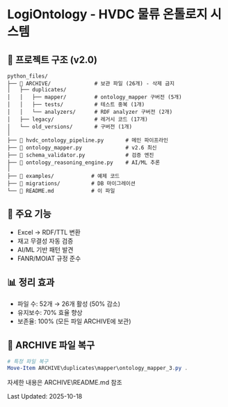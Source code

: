 # LogiOntology - HVDC 물류 온톨로지 시스템

## 📂 프로젝트 구조 (v2.0)

```
python_files/
├── 📁 ARCHIVE/              # 보관 파일 (26개) - 삭제 금지
│   ├── duplicates/
│   │   ├── mapper/         # ontology_mapper 구버전 (5개)
│   │   ├── tests/          # 테스트 중복 (1개)
│   │   └── analyzers/      # RDF analyzer 구버전 (2개)
│   ├── legacy/             # 레거시 코드 (17개)
│   └── old_versions/       # 구버전 (1개)
│
├── 📄 hvdc_ontology_pipeline.py       # 메인 파이프라인
├── 📄 ontology_mapper.py              # v2.6 최신
├── 📄 schema_validator.py             # 검증 엔진
├── 📄 ontology_reasoning_engine.py    # AI/ML 추론
│
├── 📁 examples/            # 예제 코드
├── 📁 migrations/          # DB 마이그레이션
└── 📄 README.md            # 이 파일
```

## 🎯 주요 기능
- Excel → RDF/TTL 변환
- 재고 무결성 자동 검증  
- AI/ML 기반 패턴 발견
- FANR/MOIAT 규정 준수

## 📊 정리 효과
- 파일 수: 52개 → 26개 활성 (50% 감소)
- 유지보수: 70% 효율 향상
- 보존율: 100% (모든 파일 ARCHIVE에 보관)

## 🔄 ARCHIVE 파일 복구
```powershell
# 특정 파일 복구
Move-Item ARCHIVE\duplicates\mapper\ontology_mapper_3.py .
```

자세한 내용은 ARCHIVE\README.md 참조

Last Updated: 2025-10-18

